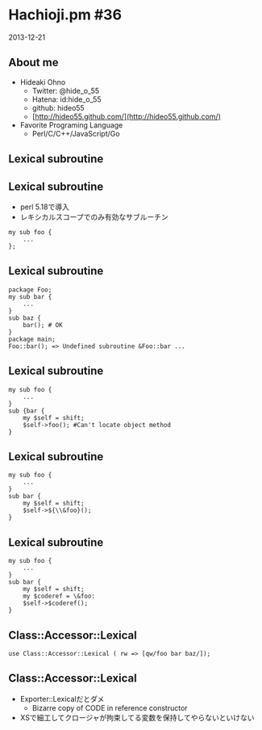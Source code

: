 Hachioji.pm #36
===

2013-12-21

About me
---
<!-- data-rotz=90 -->

* Hideaki Ohno
	* Twitter: @hide_o_55
    * Hatena: id:hide_o_55
    * github: hideo55
    * [http://hideo55.github.com/](http://hideo55.github.com/)
* Favorite Programing Language
    * Perl/C/C++/JavaScript/Go

<!-- data-roty=90 -->

Lexical subroutine
---

Lexical subroutine
---

<!-- data-roty=90 -->

* perl 5.18で導入
* レキシカルスコープでのみ有効なサブルーチン

```
my sub foo {
    ...
};
```

Lexical subroutine
----

```
package Foo;
my sub bar {
    ...
}
sub baz {
    bar(); # OK
}
package main;
Foo::bar(); => Undefined subroutine &Foo::bar ...
```

Lexical subroutine
----


```
my sub foo {
	...
}
sub {bar {
	my $self = shift;
	$self->foo(); #Can't locate object method
}
```

Lexical subroutine
----
```
my sub foo {
	...
}
sub bar {
	my $self = shift;
	$self->${\\&foo}();
}
```

Lexical subroutine
----

```
my sub foo {
	...
}
sub bar {
	my $self = shift;
	my $coderef = \&foo:
	$self->$coderef();
}
```

Class::Accessor::Lexical
---
```
use Class::Accessor::Lexical ( rw => [qw/foo bar baz/]);
```

Class::Accessor::Lexical
---
* Exporter::Lexicalだとダメ
	* Bizarre copy of CODE in reference constructor
* XSで細工してクロージャが拘束してる変数を保持してやらないといけない